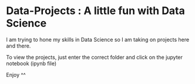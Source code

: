 # Data-Projects : A little fun with Data Science

I am trying to hone my skills in Data Science so I am taking on projects here and there.

To view the projects, just enter the correct folder and click on the jupyter notebook (ipynb file)

Enjoy ^^ 


